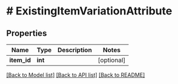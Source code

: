 # # ExistingItemVariationAttribute

## Properties

Name | Type | Description | Notes
------------ | ------------- | ------------- | -------------
**item_id** | **int** |  | [optional] 

[[Back to Model list]](../../README.md#documentation-for-models) [[Back to API list]](../../README.md#documentation-for-api-endpoints) [[Back to README]](../../README.md)


